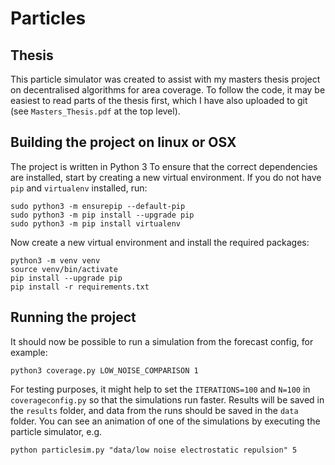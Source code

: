 # Particles

## Thesis

This particle simulator was created to assist with my masters thesis project on decentralised algorithms for area coverage. To follow the code, it may be easiest to read parts of the thesis first, which I have also uploaded to git (see `Masters_Thesis.pdf` at the top level).

## Building the project on linux or OSX
The project is written in Python 3
To ensure that the correct dependencies are installed, start by creating a new virtual environment.
If you do not have `pip` and `virtualenv` installed, run:

```
sudo python3 -m ensurepip --default-pip
sudo python3 -m pip install --upgrade pip
sudo python3 -m pip install virtualenv
```

Now create a new virtual environment and install the required packages:
```
python3 -m venv venv
source venv/bin/activate
pip install --upgrade pip
pip install -r requirements.txt
``` 

## Running the project

It should now be possible to run a simulation from the forecast config, for example:
```
python3 coverage.py LOW_NOISE_COMPARISON 1
```
For testing purposes, it might help to set the `ITERATIONS=100` and `N=100` in `coverageconfig.py` so that the simulations run faster.
Results will be saved in the `results` folder, and data from the runs should be saved in the `data` folder.
You can see an animation of one of the simulations by executing the particle simulator, e.g.
```
python particlesim.py "data/low noise electrostatic repulsion" 5
```
